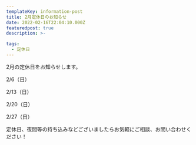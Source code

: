 ```yaml
---
templateKey: information-post
title: 2月定休日のお知らせ
date: 2022-02-16T22:04:10.000Z
featuredpost: true
description: >-

tags:
  - 定休日
---
```


2月の定休日をお知らせします。

2/6（日）

2/13（日）

2/20（日）

2/27（日）

定休日、夜間等の持ち込みなどございましたらお気軽にご相談、お問い合わせください！